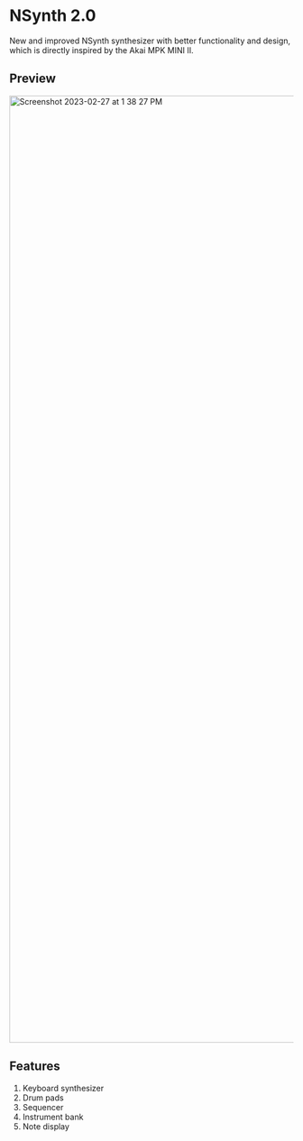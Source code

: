 # NSynth 2.0

New and improved NSynth synthesizer with better functionality and design, which
is directly inspired by the Akai MPK MINI II.

## Preview
<img width="1680" alt="Screenshot 2023-02-27 at 1 38 27 PM" src="https://user-images.githubusercontent.com/49100882/221691644-3909a9d3-6530-44ae-a01c-dc7f0d8b48f8.png">

## Features

1. Keyboard synthesizer
2. Drum pads
3. Sequencer
4. Instrument bank
5. Note display
